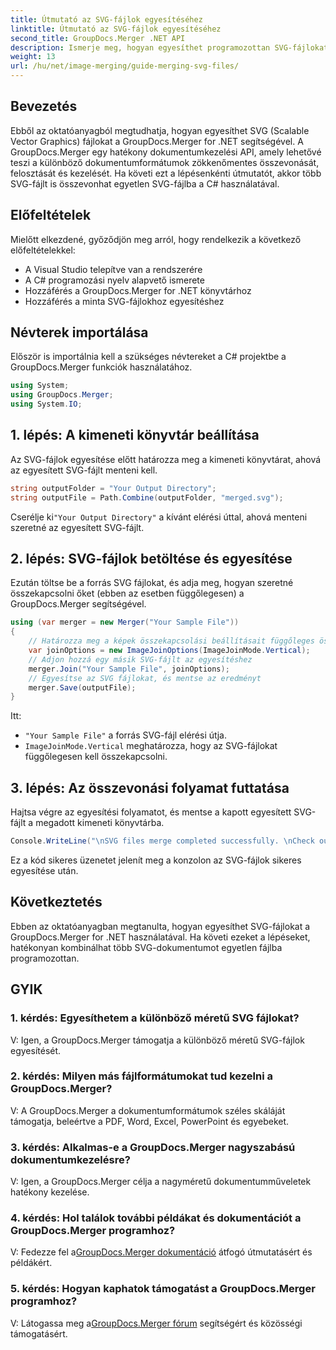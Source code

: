 ```yaml
---
title: Útmutató az SVG-fájlok egyesítéséhez
linktitle: Útmutató az SVG-fájlok egyesítéséhez
second_title: GroupDocs.Merger .NET API
description: Ismerje meg, hogyan egyesíthet programozottan SVG-fájlokat a GroupDocs.Merger for .NET használatával. Több SVG dokumentumot könnyedén kombinálhat.
weight: 13
url: /hu/net/image-merging/guide-merging-svg-files/
---
```

## Bevezetés
Ebből az oktatóanyagból megtudhatja, hogyan egyesíthet SVG (Scalable Vector Graphics) fájlokat a GroupDocs.Merger for .NET segítségével. A GroupDocs.Merger egy hatékony dokumentumkezelési API, amely lehetővé teszi a különböző dokumentumformátumok zökkenőmentes összevonását, felosztását és kezelését. Ha követi ezt a lépésenkénti útmutatót, akkor több SVG-fájlt is összevonhat egyetlen SVG-fájlba a C# használatával.

## Előfeltételek

Mielőtt elkezdené, győződjön meg arról, hogy rendelkezik a következő előfeltételekkel:

- A Visual Studio telepítve van a rendszerére
- A C# programozási nyelv alapvető ismerete
- Hozzáférés a GroupDocs.Merger for .NET könyvtárhoz
- Hozzáférés a minta SVG-fájlokhoz egyesítéshez

## Névterek importálása

Először is importálnia kell a szükséges névtereket a C# projektbe a GroupDocs.Merger funkciók használatához.

```csharp
using System; 
using GroupDocs.Merger;
using System.IO;
```

## 1. lépés: A kimeneti könyvtár beállítása

Az SVG-fájlok egyesítése előtt határozza meg a kimeneti könyvtárat, ahová az egyesített SVG-fájlt menteni kell.

```csharp
string outputFolder = "Your Output Directory";
string outputFile = Path.Combine(outputFolder, "merged.svg");
```

 Cserélje ki`"Your Output Directory"` a kívánt elérési úttal, ahová menteni szeretné az egyesített SVG-fájlt.

## 2. lépés: SVG-fájlok betöltése és egyesítése

Ezután töltse be a forrás SVG fájlokat, és adja meg, hogyan szeretné összekapcsolni őket (ebben az esetben függőlegesen) a GroupDocs.Merger segítségével.

```csharp
using (var merger = new Merger("Your Sample File"))
{
    // Határozza meg a képek összekapcsolási beállításait függőleges összekapcsolási móddal
    var joinOptions = new ImageJoinOptions(ImageJoinMode.Vertical);
    // Adjon hozzá egy másik SVG-fájlt az egyesítéshez
    merger.Join("Your Sample File", joinOptions);
    // Egyesítse az SVG fájlokat, és mentse az eredményt
    merger.Save(outputFile);
}
```

Itt:
- `"Your Sample File"` a forrás SVG-fájl elérési útja.
- `ImageJoinMode.Vertical` meghatározza, hogy az SVG-fájlokat függőlegesen kell összekapcsolni.

## 3. lépés: Az összevonási folyamat futtatása

Hajtsa végre az egyesítési folyamatot, és mentse a kapott egyesített SVG-fájlt a megadott kimeneti könyvtárba.

```csharp
Console.WriteLine("\nSVG files merge completed successfully. \nCheck output in {0}", outputFolder);
```

Ez a kód sikeres üzenetet jelenít meg a konzolon az SVG-fájlok sikeres egyesítése után.

## Következtetés

Ebben az oktatóanyagban megtanulta, hogyan egyesíthet SVG-fájlokat a GroupDocs.Merger for .NET használatával. Ha követi ezeket a lépéseket, hatékonyan kombinálhat több SVG-dokumentumot egyetlen fájlba programozottan.

## GYIK

### 1. kérdés: Egyesíthetem a különböző méretű SVG fájlokat?

V: Igen, a GroupDocs.Merger támogatja a különböző méretű SVG-fájlok egyesítését.

### 2. kérdés: Milyen más fájlformátumokat tud kezelni a GroupDocs.Merger?

V: A GroupDocs.Merger a dokumentumformátumok széles skáláját támogatja, beleértve a PDF, Word, Excel, PowerPoint és egyebeket.

### 3. kérdés: Alkalmas-e a GroupDocs.Merger nagyszabású dokumentumkezelésre?

V: Igen, a GroupDocs.Merger célja a nagyméretű dokumentumműveletek hatékony kezelése.

### 4. kérdés: Hol találok további példákat és dokumentációt a GroupDocs.Merger programhoz?

 V: Fedezze fel a[GroupDocs.Merger dokumentáció](https://tutorials.groupdocs.com/merger/net/) átfogó útmutatásért és példákért.

### 5. kérdés: Hogyan kaphatok támogatást a GroupDocs.Merger programhoz?

 V: Látogassa meg a[GroupDocs.Merger fórum](https://forum.groupdocs.com/c/merger/32) segítségért és közösségi támogatásért.